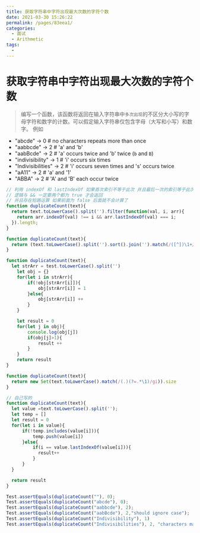 ```yaml
---
title: 获取字符串中字符出现最大次数的字符个数
date: 2021-03-30 15:26:22
permalink: /pages/83eea1/
categories:
  - 面试
  - Arithmetic
tags:
  - 
---
```


# 获取字符串中字符出现最大次数的字符个数

> 编写一个函数，该函数将返回在输入字符串中`多次出现`的不区分大小写的字母字符和数字的计数。可以假定输入字符串仅包含字母（大写和小写）和数字。
> 例如
- "abcde" -> 0 # no characters repeats more than once
- "aabbcde" -> 2 # 'a' and 'b'
- "aabBcde" -> 2 # 'a' occurs twice and 'b' twice (`b` and `B`)
- "indivisibility" -> 1 # 'i' occurs six times
- "Indivisibilities" -> 2 # 'i' occurs seven times and 's' occurs twice
- "aA11" -> 2 # 'a' and '1'
- "ABBA" -> 2 # 'A' and 'B' each occur twice

```javascript
// 利用 indexOf 和 lastIndexOf 如果首次索引不等于此次 并且最后一次的索引等于此次 就说明出现了多次
// 逻辑与 && 一定要两个都为 true 才会返回
// 并且存在短路运算 如果前面为 false 后面就不会计算了
function duplicateCount(text){
  return text.toLowerCase().split('').filter(function(val, i, arr){
    return arr.indexOf(val) !== i && arr.lastIndexOf(val) === i;
  }).length;
}

function duplicateCount(text){
  return (text.toLowerCase().split('').sort().join('').match(/([^])\1+/g) || []).length;
}

function duplicateCount(text){
  let strArr = test.toLowerCase().split('')
    let obj = {}
    for(let i in strArr){
        if(!obj[strArr[i]]){
            obj[strArr[i]] = 1
        }else{
            obj[strArr[i]] ++
        }
    }

    let result = 0
    for(let j in obj){
        console.log(obj[j])
        if(obj[j]>1){
            result ++
        }
    }
    return result
}

function duplicateCount(text){
  return new Set(text.toLowerCase().match(/(.)(?=.*\1)/gi)).size
}

// 自己写的
function duplicateCount(text){
  let value =text.toLowerCase().split('');
  let temp = []
  let result = 0
  for(let i in value){
      if(!temp.includes(value[i])){
          temp.push(value[i])
      }else{
          if(i == value.lastIndexOf(value[i])){
            result++
          }
      }
  }

  return result
}

Test.assertEquals(duplicateCount(""), 0);
Test.assertEquals(duplicateCount("abcde"), 0);
Test.assertEquals(duplicateCount("aabbcde"), 2);
Test.assertEquals(duplicateCount("aabBcde"), 2,"should ignore case");
Test.assertEquals(duplicateCount("Indivisibility"), 1)
Test.assertEquals(duplicateCount("Indivisibilities"), 2, "characters may not be adjacent")
```